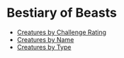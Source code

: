 # Bestiary of Beasts

* [Creatures by Challenge Rating](/gamemaster_rules/bestiary_of_beasts/creatures_by_challenge_rating/)
* [Creatures by Name](/gamemaster_rules/bestiary_of_beasts/creatures_by_name/)
* [Creatures by Type](/gamemaster_rules/bestiary_of_beasts/creatures_by_type)
